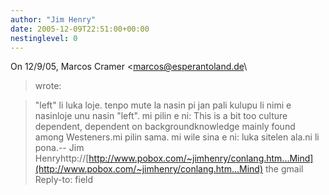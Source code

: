 ```yaml
---
author: "Jim Henry"
date: 2005-12-09T22:51:00+00:00
nestinglevel: 0
---
```

On 12/9/05, Marcos Cramer <[marcos@esperantoland.de](mailto://marcos@esperantoland.de)\
> wrote:

> 
> "left" li luka loje. tenpo mute la nasin pi jan pali kulupu li nimi e nasinloje unu nasin "left".
> mi pilin e ni: This is a bit too culture dependent, dependent on backgroundknowledge mainly found among Westeners.mi pilin sama.
> mi wile sina e ni: luka sitelen ala.ni li pona.--
Jim Henryhttp://[http://www.pobox.com/~jimhenry/conlang.htm...Mind](http://www.pobox.com/~jimhenry/conlang.htm...Mind) the gmail Reply-to: field